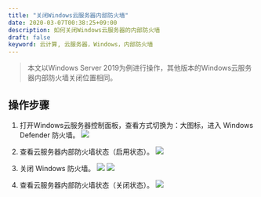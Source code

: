```yaml
---
title: "关闭Windows云服务器内部防火墙"
date: 2020-03-07T00:38:25+09:00
description: 如何关闭Windows云服务器的内部防火墙
draft: false
keyword: 云计算, 云服务器，Windows，内部防火墙
---
```


> 本文以Windows Server 2019为例进行操作，其他版本的Windows云服务器内部防火墙关闭位置相同。

## 操作步骤

1. 打开Windows云服务器控制面板，查看方式切换为：大图标，进入 Windows Defender 防火墙。
   ![](../../../_images/close_firewall_1.png)

2. 查看云服务器内部防火墙状态（启用状态）。
   ![](../../../_images/close_firewall_2.png)

3. 关闭 Windows 防火墙。
   ![](../../../_images/close_firewall_3.png)
   ![](../../../_images/close_firewall_4.png)

4. 查看云服务器内部防火墙状态（关闭状态）。
   ![](../../../_images/close_firewall_5.png)